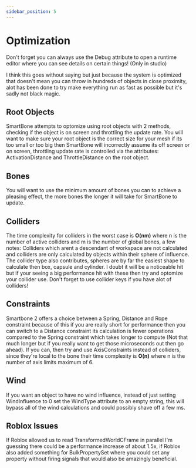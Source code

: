 ```yaml
---
sidebar_position: 5
---
```

# Optimization

Don't forget you can always use the Debug attribute to open a runtime editor where you can see details on certain things! (Only in studio)

I think this goes without saying but just because the system is optimized that doesn't mean you can throw in hundreds of objects in close proximity, alot has been done to try make everything run as fast as possible but it's sadly not black magic.

## Root Objects
SmartBone attempts to optomize using root objects with 2 methods, checking if the object is on screen and throttling the update rate. You will want to make sure your root object is the correct size for your mesh if its too small or too big then SmartBone will incorrectly assume its off screen or on screen, throttling update rate is controlled via the attributes: ActivationDistance and ThrottleDistance on the root object.

## Bones
You will want to use the minimum amount of bones you can to achieve a pleasing effect, the more bones the longer it will take for SmartBone to update.

## Colliders
The time complexity for colliders in the worst case is **O(nm)** where n is the number of active colliders and m is the number of global bones, a few notes: Colliders which arent a descendant of workspace are not calculated and colliders are only calculated by objects within their sphere of influence. The collider type also contributes, spheres are by far the easiest shape to calculate then box, capsule and cylinder. I doubt it will be a noticeable hit but if your seeing a big performance hit with these then try and optomize your collider use. Don't forget to use collider keys if you have alot of colliders!

## Constraints
Smartbone 2 offers a choice between a Spring, Distance and Rope constraint because of this if you are really short for performance then you can switch to a Distance constraint its calculation is fewer operations compared to the Spring constraint which takes longer to compute (Not that much longer but if you really want to get those microseconds out then go ahead). If you can, then try and use AxisConstraints instead of colliders, since they're local to the bone their time complexity is **O(n)** where n is the number of axis limits maximum of 6.

## Wind
If you want an object to have no wind influence, instead of just setting WindInfluence to 0 set the WindType attribute to an empty string, this will bypass all of the wind calculations and could possibly shave off a few ms.

## Roblox Issues
If Roblox allowed us to read TransformedWorldCFrame in parallel I'm guessing there could be a performance increase of about 1.5x, if Roblox also added something for BulkPropertySet where you could set any property without firing signals that would also be amazingly beneficial.
